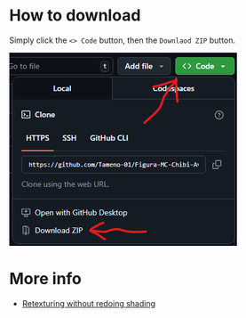 # How to download

Simply click the `<> Code` button, then the `Downlaod ZIP` button.

![A screenshot showing the instructions above.](/docs/download_instructions.png)

# More info

- [Retexturing without redoing shading](/docs/auto_shading.md)
